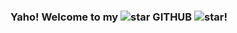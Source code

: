 ### Yaho! Welcome to my ![star](https://tenor.com/bUR8F.gif) GITHUB ![star](https://tenor.com/bUR8F.gif)!
